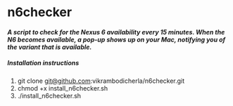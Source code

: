 n6checker
=========

#### *A script to check for the Nexus 6 availability every 15 minutes. When the N6 becomes available, a pop-up shows up on your Mac, notifying you of the variant that is available.*

##### Installation instructions

1. git clone git@github.com:vikrambodicherla/n6checker.git
2. chmod +x install_n6checker.sh
3. ./install_n6checker.sh
